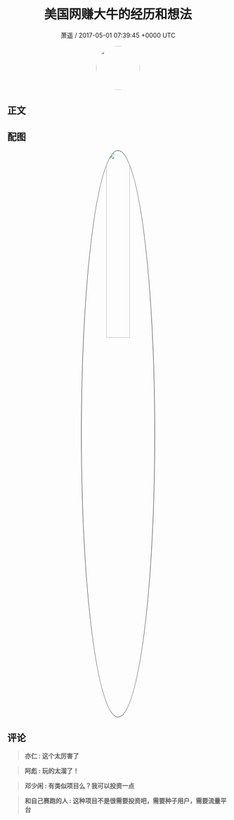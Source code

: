 <h1 align="center">美国网赚大牛的经历和想法</h1>
<p align="center">
    <a>萧遥 / 2017-05-01 07:39:45 &#43;0000 UTC</a>
</p>

<div align="center">
    <img src="https://images.zsxq.com/FsurLbkQq-G5zJLVU_S_SdwHVTGO?e=1590940799&amp;token=kIxbL07-8jAj8w1n4s9zv64FuZZNEATmlU_Vm6zD:GJqgfNiwftE-_9zwPTPFtbImT2s=" width="100" height="100" style="border:1px solid;border-radius:50%; color:#ffffff"/>
</div>

## 正文

<div>

</div>

## 配图
<div class="image" align="center">

<img src="https://images.zsxq.com/Fn3knNWH5gzrfUGrmeis0woKu1jD?e=1590940799&amp;token=kIxbL07-8jAj8w1n4s9zv64FuZZNEATmlU_Vm6zD:xS6d0xkt83m1IRq3rCF6eD4sJOE=" width="33%" height="33%" style="border:1px solid;border-radius:50%; color:#3c3f41"/>

</div>

## 评论

<div align="left">
<div>

<blockquote >
<span> <strong>亦仁 : 这个太厉害了 </strong></span>
</blockquote>

<blockquote >
<span> <strong>阿彪 : 玩的太溜了！ </strong></span>
</blockquote>

<blockquote >
<span> <strong>邓少闲 : 有类似项目么？我可以投资一点 </strong></span>
</blockquote>

<blockquote >
<span> <strong>和自己赛跑的人 : 这种项目不是很需要投资吧，需要种子用户，需要流量平台 </strong></span>
</blockquote>

</div>
</div>